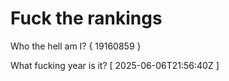 # Fuck the rankings

Who the hell am I?
{ 19160859 }

What fucking year is it?
[ 2025-06-06T21:56:40Z ]
